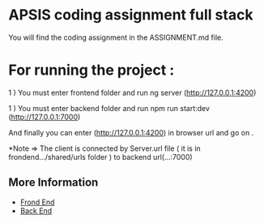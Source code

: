 # APSIS coding assignment full stack
You will find the coding assignment in the ASSIGNMENT.md file.


# For running the project :

1 ) You must enter frontend folder and run ng server (http://127.0.0.1:4200)

1 ) You must enter backend folder and run npm run start:dev (http://127.0.0.1:7000)

And finally you can enter (http://127.0.0.1:4200) in browser url and go on . 

*Note => The client is connected by Server.url file ( it is in frondend.../shared/urls folder ) to backend url(...:7000)


## More Information

 - [Frond End](frontend-angular8/README.md)
 - [Back End](backend-nodejs-express/README.md)
